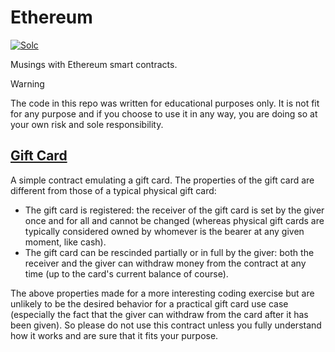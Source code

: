 # Ethereum

[![Solc](https://github.com/thomasleplus/ethereum/workflows/Solc/badge.svg)](https://github.com/thomasleplus/ethereum/actions?query=workflow:"Solc")

Musings with Ethereum smart contracts.

> [!WARNING]
> The code in this repo was written for educational purposes only. It
> is not fit for any purpose and if you choose to use it in any way,
> you are doing so at your own risk and sole responsibility.

## [Gift Card](samples/contracts/GiftCard.sol)

A simple contract emulating a gift card. The properties of the gift
card are different from those of a typical physical gift card:

- The gift card is registered: the receiver of the gift card is set by
  the giver once and for all and cannot be changed (whereas physical
  gift cards are typically considered owned by whomever is the bearer
  at any given moment, like cash).
- The gift card can be rescinded partially or in full by the giver:
  both the receiver and the giver can withdraw money from the contract
  at any time (up to the card's current balance of course).

The above properties made for a more interesting coding exercise but
are unlikely to be the desired behavior for a practical gift card use
case (especially the fact that the giver can withdraw from the card
after it has been given). So please do not use this contract unless
you fully understand how it works and are sure that it fits your
purpose.
